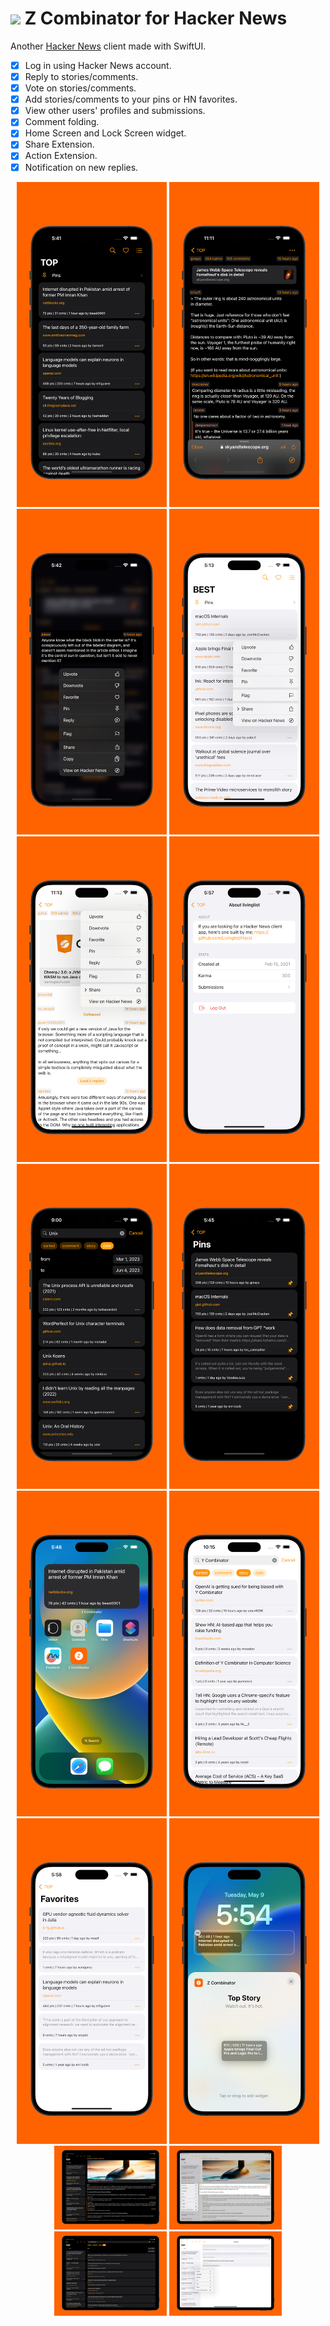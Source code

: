 # <img width="64" src="https://user-images.githubusercontent.com/7277662/183237692-5e8ff802-f2ce-4f5c-92fe-d4899b98d1c7.png"> Z Combinator for Hacker News

Another [Hacker News](https://news.ycombinator.com/) client made with SwiftUI.

- [x] Log in using Hacker News account.
- [x] Reply to stories/comments.
- [x] Vote on stories/comments.
- [x] Add stories/comments to your pins or HN favorites.
- [x] View other users' profiles and submissions.
- [x] Comment folding.
- [x] Home Screen and Lock Screen widget.
- [x] Share Extension.
- [x] Action Extension.
- [x] Notification on new replies.

<p align="center">
  <img width="240" alt="01" src="Resources/Screenshots/iphone-1.png">
  <img width="240" alt="02" src="Resources/Screenshots/iphone-2.png">
  <img width="240" alt="03" src="Resources/Screenshots/iphone-3.png">

  <img width="240" alt="04" src="Resources/Screenshots/extra2-1.png">
  <img width="240" alt="05" src="Resources/Screenshots/extra2-2.png">
  <img width="240" alt="06" src="Resources/Screenshots/extra2-3.png">

  <img width="240" alt="07" src="Resources/Screenshots/iphone-4.png">
  <img width="240" alt="08" src="Resources/Screenshots/iphone-5.png">
  <img width="240" alt="09" src="Resources/Screenshots/iphone-6.png">

  <img width="240" alt="10" src="Resources/Screenshots/extra2-4.png">
  <img width="240" alt="11" src="Resources/Screenshots/extra2-5.png">
  <img width="240" alt="12" src="Resources/Screenshots/extra2-6.png">
  
  <img width="180" alt="ipad01" src="Resources/Screenshots/ipad-1.png">
  <img width="180" alt="ipad02" src="Resources/Screenshots/ipad-2.png">
  <img width="180" alt="ipad03" src="Resources/Screenshots/ipad-3.png">
  <img width="180" alt="ipad04" src="Resources/Screenshots/ipad-4.png">
</p>


